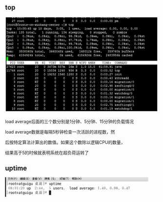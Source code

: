 top
---

![img.png](img.png)

load average后面的三个数分别是1分钟、5分钟、15分钟的负载情况

load average数据是每隔5秒钟检查一次活跃的进程数，然

后按特定算法计算出的数值。如果这个数除以逻辑CPU的数量，

结果高于5的时候就表明系统在超负荷运转了

uptime
---

![img_1.png](img_1.png)
